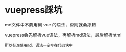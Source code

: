 # vuepress踩坑

md文件中不要用到 vue 的语法，否则就会报错

vuepress会先解析vue语法，再解析md语法，最后解析html

`所以标准使用md，语法一定写在代码块中`



